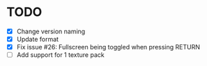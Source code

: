 # TODO

* [x] Change version naming
* [x] Update format
* [x] Fix issue #26: Fullscreen being toggled when pressing RETURN
* [ ] Add support for 1 texture pack
